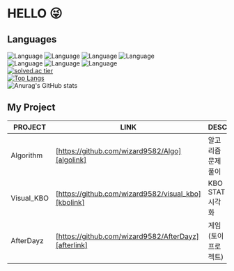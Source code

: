 # HELLO 😜

## Languages
![Language](https://img.shields.io/badge/-J_A_V_A_⭐_⭐_⭐_⭐-yellow) 
![Language](https://img.shields.io/badge/-JavaScript_⭐_⭐-orange)
![Language](https://img.shields.io/badge/-_C_⭐_⭐-brightgreen) ![Language](https://img.shields.io/badge/-C_+_+_⭐_⭐-brightgreen)   
![Language](https://img.shields.io/badge/-C_Sharp-brightgreen)
![Language](https://img.shields.io/badge/-K_o_t_l_i_n_⭐-green)
![Language](https://img.shields.io/badge/-P_y_t_h_o_n_⭐-blue)    
[![solved.ac tier](http://mazassumnida.wtf/api/v2/generate_badge?boj=qkfskan82)](https://solved.ac/qkfskan82)   
[![Top Langs](https://github-readme-stats.vercel.app/api/top-langs/?username=wizard9582&layout=compact&exclude_repo=wizard9582.github.io,Yun-Blog,intellij-settings)](https://github.com/anuraghazra/github-readme-stats)   
![Anurag's GitHub stats](https://github-readme-stats.vercel.app/api?username=wizard9582&&show_icons=true&theme=highcontrast)


## My Project

| PROJECT | LINK | DESC |
| ------ | ------ | ------ |
| Algorithm | [https://github.com/wizard9582/Algo][algolink] |알고리즘 문제풀이|
| Visual_KBO | [https://github.com/wizard9582/visual_kbo][kbolink] |KBO STAT 시각화|
| AfterDayz | [https://github.com/wizard9582/AfterDayz][afterlink] |게임(토이프로젝트)|

[algolink]: https://github.com/wizard9582/Algo
[kbolink]: https://github.com/wizard9582/visual_kbo
[afterlink]: https://github.com/wizard9582/AfterDayz


